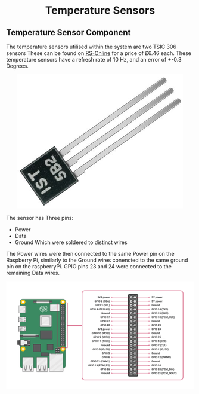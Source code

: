 <h1 align="center"> Temperature Sensors </h1>


## Temperature Sensor Component

The temperature sensors utilised within the system are two TSIC 306 sensors
These can be found on <a href="https://uk.rs-online.com/web/p/temperature-humidity-sensor-ics/1218022/">RS-Online</a> for a price of £6.46 each.
These temperature sensors have a refresh rate of 10 Hz, and an error of +-0.3 Degrees.


<p align="center">
<img src="../images/Tsic306.jpg" alt="Tsic 306 sensor">
</p>

The sensor has Three pins:
- Power
- Data
- Ground
Which were soldered to distinct wires

The Power wires were then connected to the same Power pin on the Raspberry Pi, similarly to the Ground wires conencted to the same ground pin on the raspberryPi.
GPIO pins 23 and 24 were connected to the remaining Data wires.

<p align="center">
<img src="../images/GPIO-Pinout-Diagram-2.png" alt="Raspberry Pi 3 Pinouts">
</p>
